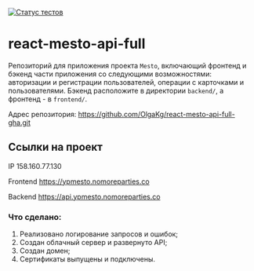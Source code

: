 [![Статус тестов](../../actions/workflows/tests.yml/badge.svg)](../../actions/workflows/tests.yml)

# react-mesto-api-full
Репозиторий для приложения проекта `Mesto`, включающий фронтенд и бэкенд части приложения со следующими возможностями: авторизации и регистрации пользователей, операции с карточками и пользователями. Бэкенд расположите в директории `backend/`, а фронтенд - в `frontend/`. 

Адрес репозитория: https://github.com/OlgaKg/react-mesto-api-full-gha.git

## Ссылки на проект

IP 158.160.77.130

Frontend https://ypmesto.nomoreparties.co

Backend https://api.ypmesto.nomoreparties.co

### Что сделано:
1. Реализовано логирование запросов и ошибок;
2. Создан облачный сервер и развернуто API;
3. Создан домен;
4. Сертификаты выпущены и подключены.
